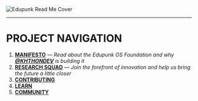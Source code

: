 <img src="assets/edupunk-os-readme@2x.png" srcset="assets/edupunk-os-readme@1x.png 1x, assets/edupunk-os-readme@2x.png 2x" alt="Edupunk Read Me Cover">

---

# PROJECT NAVIGATION

1. **[MANIFESTO](docs/main/MANIFESTO.md)** _— Read about the Edupunk OS Foundation and why **[@KHTHONDEV](https://github.com/khthondev)** is building it_
2. **[RESEARCH SQUAD](docs/research/RESEARCH.md)** _— Join the forefront of innovation and help us bring the future a little closer_
3. **[CONTRIBUTING](docs/main/CONTRIBUTING.md)**
4. **[LEARN](docs/learn/LEARN.md)**
5. **[COMMUNITY](docs/main/COMMUNITY.md)**
<!-- 6. **[Stories](STORIES.md)**
7. **[Zero-Cost Deployment](ZERO-COST-DEPLOY.md)**
8. **[License](LICENSE.md)**
9. **[Changelog](CHANGELOG.md)**
10. **[Roadmap](ROADMAP.md)** -->